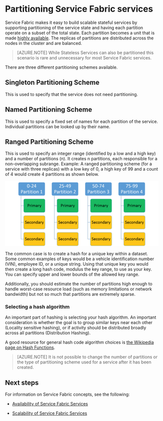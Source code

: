 <properties
   pageTitle="Partitioning Service Fabric Services"
   description="Describes how to partition Service Fabric services"
   services="service-fabric"
   documentationCenter=".net"
   authors="appi101"
   manager="timlt"
   editor=""/>

<tags
   ms.service="service-fabric"
   ms.devlang="dotnet"
   ms.topic="article"
   ms.tgt_pltfrm="NA"
   ms.workload="NA"
   ms.date="08/26/2015"
   ms.author="aprameyr"/>

# Partitioning Service Fabric services
Service Fabric makes it easy to build scalable stateful services by supporting partitioning of the service state and having each partition operate on a subset of the total state. Each partition becomes a unit that is made [highly available](service-fabric-availability-services.md). The replicas of partitions are distributed across the nodes in the cluster and are balanced.

> [AZURE.NOTE] While Stateless Services can also be partitioned this scenario is rare and unnecessary for most Service Fabric services.  

There are three different partitioning schemes available.

## Singleton Partitioning Scheme
This is used to specify that the service does not need partitioning.

## Named Partitioning Scheme
This is used to specify a fixed set of names for each partition of the service. Individual partitions can be looked up by their name.

## Ranged Partitioning Scheme
This is used to specify an integer range (identified by a low and a high key) and a number of partitions (n). It creates n partitions, each responsible for a non-overlapping subrange. Example: A ranged partitioning scheme (for a service with three replicas) with a low key of 0, a high key of 99 and a count of 4 would create 4 partitions as shown below.

![Range Partitioning](./media/service-fabric-concepts-partitioning/range-partitioning.png)

The common case is to create a hash for a unique key within a dataset. Some common examples of keys would be a vehicle identification number (VIN), employee ID, or a unique string. Using that unique key you would then create a long hash code, modulus the key range, to use as your key. You can specify upper and lower bounds of the allowed key range.

Additionally, you should estimate the number of partitions high enough to handle worst-case resource load (such as memory limitations or network bandwidth) but not so much that partitions are extremely sparse.

### Selecting a hash algorithm
An important part of hashing is selecting your hash algorithm. An important consideration is whether the goal is to group similar keys near each other (Locality sensitive hashing), or if activity should be distributed broadly across all partitions (Distribution Hashing).

A good resource for general hash code algorithm choices is [the Wikipedia page on Hash Functions](http://en.wikipedia.org/wiki/Hash_function).

> [AZURE.NOTE] It is not possible to change the number of partitions or the type of partitioning scheme used for a service after it has been created.

## Next steps

For information on Service Fabric concepts, see the following:

- [Availability of Service Fabric Services](service-fabric-availability-services.md)

- [Scalability of Service Fabric Services](service-fabric-concepts-scalability.md)
 
